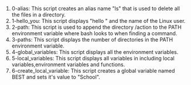 1. 0-alias: This script creates an alias name "ls" that is used to delete all the files in a directory.
2. 1-hello_you: This script displays "hello " and the name of the Linux user.
3. 2-path: This script is used to append the directory /action to the PATH environment variable where bash looks to when finding a command.
4. 3-paths: This script displays the number of directories in the PATH environment variable.
5. 4-global_variables: This script displays all the environment variables.
6. 5-local_variables: This script displays all variables in including local variables,environment variables and functions.
7. 6-create_local_variable: This script creates a global variable named BEST and sets it's value to "School". 
